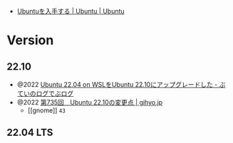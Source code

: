 - [Ubuntuを入手する | Ubuntu | Ubuntu](https://jp.ubuntu.com/download)

# Version
## 22.10
- @2022 [Ubuntu 22.04 on WSLをUbuntu 22.10にアップグレードした - ぶていのログでぶログ](https://tech.buty4649.net/entry/2022/10/21/175745)
- @2022 [第735回　Ubuntu 22.10の変更点 | gihyo.jp](https://gihyo.jp/admin/serial/01/ubuntu-recipe/0735)
	- [[gnome]] `43`

## 22.04 LTS
